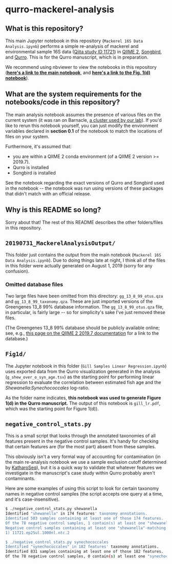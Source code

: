 # qurro-mackerel-analysis

## What is this repository?

This main Jupyter notebook in this repository (`Mackerel 16S Data Analysis.ipynb`)
performs a simple re-analysis of mackerel and environmental sample 16S data
([Qiita study ID 11721](https://qiita.ucsd.edu/study/description/11721)) in
[QIIME 2](https://qiime2.org/),
[Songbird](https://github.com/biocore/songbird/),
and [Qurro](https://github.com/biocore/qurro/). This is for the Qurro
manuscript, which is in preparation.

We recommend using nbviewer to view the notebooks in this repository
([**here's a link to the main notebook**](https://nbviewer.jupyter.org/github/knightlab-analyses/qurro-mackerel-analysis/blob/master/Mackerel%2016S%20Data%20Analysis.ipynb), and [**here's a link to the Fig. 1(d) notebook**](https://nbviewer.jupyter.org/github/knightlab-analyses/qurro-mackerel-analysis/blob/master/Fig1d/Gill%20Samples%20Linear%20Regression.ipynb)).

## What are the system requirements for the notebooks/code in this repository?
The main analysis notebook assumes the presence of various files on the current
system (it was ran on Barnacle, [a cluster used by our lab](https://knightlab.ucsd.edu/wordpress/wp-content/uploads/2016/04/Knight-Lab-Facilities-Resources-and-Equipment.pdf)). If you'd like to rerun this notebook yourself, you can just modify the
environment variables declared in **section 0.1** of the notebook to match the
locations of files on your system.

Furthermore, it's assumed that:

- you are within a QIIME 2 conda environment (of a QIIME 2 version >= 2019.7).
- Qurro is installed
- Songbird is installed

See the notebook regarding the exact versions of Qurro and Songbird used in the
notebook -- the notebook was run using versions of these
packages that didn't match with an official release.

## Why is this README so long?
Sorry about that!
The rest of this README describes the other folders/files in this repository.

## `20190731_MackerelAnalysisOutput/`
This folder just contains the output from the main notebook
(`Mackerel 16S Data Analysis.ipynb`). Due to doing things late at night, I
think all of the files in this folder were actually generated on August 1, 2019
(sorry for any confusion).

### Omitted database files
Two large files have been omitted from this directory:
`gg_13_8_99_otus.qza` and `gg_13_8_99_taxonomy.qza`.
These are just imported versions of the Greengenes
13_8 99% database information. The `gg_13_8_99_otus.qza` file, in particular,
is fairly large -- so for simplicity's sake I've just removed these files.

(The Greengenes 13_8 99% database should be publicly available online; see,
e.g., [this page on the QIIME 2 2019.7 documentation](https://docs.qiime2.org/2019.7/data-resources/)
for a link to the database.)

## `Fig1d/`
The Jupyter notebook in this folder (`Gill Samples Linear Regression.ipynb`)
uses exported data from the Qurro visualization
generated in the analysis (`g_shew_over_o_syn_age.tsv`) as the starting point
for performing linear regression to evaluate the correlation between estimated
fish age and the *Shewanella*:*Synechococcales* log-ratio.

As the folder name indicates, **this notebook was used to generate Figure 1(d)
in the Qurro manuscript.**
The output of this notebook is `gill_lr.pdf`, which was the starting
point for Figure 1(d)).

## `negative_control_stats.py`
This is a small script that looks through the annotated taxonomies of all
features present in the negative control samples. It's handy for checking
that certain features are (for the most part) absent from these samples.

This obviously isn't a very formal way of accounting for contamination (in the
main re-analysis notebook we use a sample exclusion cutoff determined by
[KatharoSeq](https://msystems.asm.org/content/3/3/e00218-17.abstract)),
but it is a quick way to validate that whatever features we investigate in the
manuscript's case study within Qurro probably aren't contaminants.

Here are some examples of using this script to look for certain taxonomy names
in negative control samples (the script accepts one query at a time, and it's
case-insensitive).

```bash
$ ./negative_control_stats.py shewanella
Identified "shewanella" in 174 features' taxonomy annotations.
Identified 503 samples containing at least one of those 174 features.
Of the 78 negative control samples, 1 contain(s) at least one "shewanella"-matching feature.
Negative control samples containing at least one "shewanella"-matching feature:
1) 11721.ep25ul.1000nl.ntc.2

$ ./negative_control_stats.py synechococcales
Identified "synechococcales" in 182 features' taxonomy annotations.
Identified 831 samples containing at least one of those 182 features.
Of the 78 negative control samples, 0 contain(s) at least one "synechococcales"-matching feature.
```
